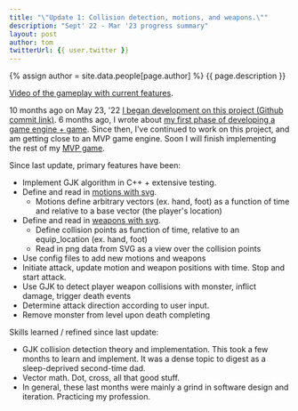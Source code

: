 ```yaml
---
title: "\"Update 1: Collision detection, motions, and weapons.\""
description: "Sept' 22 - Mar '23 progress summary"
layout: post
author: tom
twitterUrl: {{ user.twitter }}
---
```


{% assign author = site.data.people[page.author] %}
{{ page.description }}

<a href="https://tmcfarlin412.github.io/assets/videos/2023-03-22_gameplay_levels_1_to_3.mp4">Video of the gameplay with current features</a>.

10 months ago on May 23, '22 <a href="https://github.com/tmcfarlin412/castle/commit/2416422f06df93fc6564aac4c61dd829c9bc7fff">I began development on this project (Github commit link)</a>. 6 months ago, I wrote about <a href="https://tmcfarlin412.github.io/2022/09/22/castle-intro.html">my first phase of developing a game engine + game</a>. Since
then, I've continued to work on this project, and am getting close to an MVP game engine. Soon
I will finish implementing the rest of my <a href="https://tmcfarlin412.github.io/assets/images/2023-03-22_castle_mvp_game_screenshot.png">MVP game</a>.

Since last update, primary features have been:

- Implement GJK algorithm in C++ + extensive testing.
- Define and read in <a href="https://tmcfarlin412.github.io/assets/images/2023-03-22_castle_motion_stab.png"> motions with svg</a>. 
  - Motions define arbitrary vectors (ex. hand, foot) as a function of time and relative to a base vector (the player's location)
- Define and read in <a href="https://tmcfarlin412.github.io/assets/images/2023-03-22_castle_weapon_sword.png"> weapons with svg</a>.
  - Define collision points as function of time, relative to an equip_location (ex. hand, foot)
  - Read in png data from SVG as a view over the collision points
- Use config files to add new motions and weapons
- Initiate attack, update motion and weapon positions with time. Stop and start attack.
- Use GJK to detect player weapon collisions with monster, inflict damage, trigger death events
- Determine attack direction according to user input.
- Remove monster from level upon death completing

Skills learned / refined since last update:

- GJK collision detection theory and implementation. This took a few months to learn and implement. 
It was a dense topic to digest as a sleep-deprived second-time dad.
- Vector math. Dot, cross, all that good stuff.
- In general, these last months were mainly a grind in software design and iteration. Practicing my
profession.
